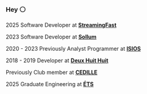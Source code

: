 ### Hey :white_circle:

2025 Software Developer at **[StreamingFast](https://www.streamingfast.io/)**

2023 Software Developer at **[Sollum](https://sollumtechnologies.com/)**

2020 - 2023 Previously Analyst Programmer at **[ISIOS](https://isios.ca/)**

2018 - 2019 Developer at **[Deux Huit Huit](https://deuxhuithuit.com/)**

Previously Club member at **[CEDILLE](https://cedille.club/)**

2025 Graduate Engineering at **[ÉTS](https://www.etsmtl.ca/en/studies/Undergraduate-Programs/Bachelor-of-Software-Engineering)**

